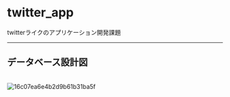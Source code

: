 # twitter_app
twitterライクのアプリケーション開発課題
<br/>
<hr>
<h2>データベース設計図</h2><br/>
<img src="https://user-images.githubusercontent.com/52396742/61504643-1b453180-aa17-11e9-90e4-a0cf2ae93ffa.png" alt="16c07ea6e4b2d9b61b31ba5f" title="DB設計図">
